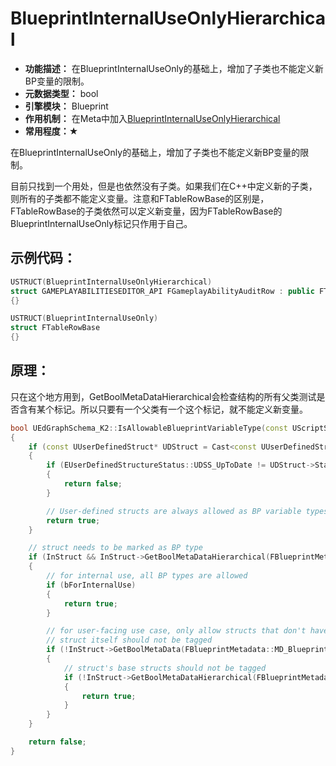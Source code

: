 # BlueprintInternalUseOnlyHierarchical

- **功能描述：**  在BlueprintInternalUseOnly的基础上，增加了子类也不能定义新BP变量的限制。
- **元数据类型：** bool
- **引擎模块：** Blueprint
- **作用机制：** 在Meta中加入[BlueprintInternalUseOnlyHierarchical](#Meta_Blueprint_BlueprintInternalUseOnlyHierarchical)
- **常用程度：★**

在BlueprintInternalUseOnly的基础上，增加了子类也不能定义新BP变量的限制。

目前只找到一个用处，但是也依然没有子类。如果我们在C++中定义新的子类，则所有的子类都不能定义变量。注意和FTableRowBase的区别是，FTableRowBase的子类依然可以定义新变量，因为FTableRowBase的BlueprintInternalUseOnly标记只作用于自己。

## 示例代码：

```cpp
USTRUCT(BlueprintInternalUseOnlyHierarchical)
struct GAMEPLAYABILITIESEDITOR_API FGameplayAbilityAuditRow : public FTableRowBase
{}

USTRUCT(BlueprintInternalUseOnly)
struct FTableRowBase
{}
```

## 原理：

只在这个地方用到，GetBoolMetaDataHierarchical会检查结构的所有父类测试是否含有某个标记。所以只要有一个父类有一个这个标记，就不能定义新变量。

```cpp
bool UEdGraphSchema_K2::IsAllowableBlueprintVariableType(const UScriptStruct* InStruct, const bool bForInternalUse)
{
	if (const UUserDefinedStruct* UDStruct = Cast<const UUserDefinedStruct>(InStruct))
	{
		if (EUserDefinedStructureStatus::UDSS_UpToDate != UDStruct->Status.GetValue())
		{
			return false;
		}

		// User-defined structs are always allowed as BP variable types.
		return true;
	}

	// struct needs to be marked as BP type
	if (InStruct && InStruct->GetBoolMetaDataHierarchical(FBlueprintMetadata::MD_AllowableBlueprintVariableType))
	{
		// for internal use, all BP types are allowed
		if (bForInternalUse)
		{
			return true;
		}

		// for user-facing use case, only allow structs that don't have the internal-use-only tag
		// struct itself should not be tagged
		if (!InStruct->GetBoolMetaData(FBlueprintMetadata::MD_BlueprintInternalUseOnly))
		{
			// struct's base structs should not be tagged
			if (!InStruct->GetBoolMetaDataHierarchical(FBlueprintMetadata::MD_BlueprintInternalUseOnlyHierarchical))
			{
				return true;
			}
		}
	}

	return false;
}

```